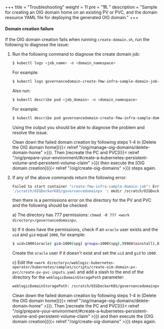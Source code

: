 +++
title = "Troubleshooting"
weight = 11
pre = "<b>11. </b>"
description = "Sample for creating an OIG domain home on an existing PV or PVC, and the domain resource YAML file for deploying the generated OIG domain."
+++

#### Domain creation failure

If the OIG domain creation fails when running `create-domain.sh`, run the following to diagnose the issue:

1. Run the following command to diagnose the create domain job:

   ```bash
   $ kubectl logs <job_name> -n <domain_namespace>
   ```
   
   For example:
   
   ```bash
   $ kubectl logs governancedomain-create-fmw-infra-sample-domain-job-9wqzb -n oigns
   ```
   
   Also run:

   ```bash
   $ kubectl describe pod <job_domain> -n <domain_namespace>
   ```   

   For example:
   
   ```bash
   $ kubectl describe pod governancedomain-create-fmw-infra-sample-domain-job-9wqzb -n oigns
   ```
   
   Using the output you should be able to diagnose the problem and resolve the issue. 
   
   Clean down the failed domain creation by following steps 1-4 in [Delete the OIG domain home]({{< relref "/oig/manage-oig-domains/delete-domain-home" >}}). Then 
   [recreate the PC and PVC]({{< relref "/oig/prepare-your-environment/#create-a-kubernetes-persistent-volume-and-persistent-volume-claim" >}}) then execute the [OIG domain creation]({{< relref "/oig/create-oig-domains" >}}) steps again.
   
2. If any of the above commands return the following error:

   ```bash
   Failed to start container "create-fmw-infra-sample-domain-job": Error response from daemon: error while creating mount source path
   '/scratch/OIGDockerK8S/governancedomainpv ': mkdir /scratch/OIGDockerK8S/governancedomainpv : permission denied
   ```
    
   then there is a permissions error on the directory for the PV and PVC and the following should be checked:
   
   a) The directory has 777 permissions: `chmod -R 777 <work directory>/governancedomainpv`.
   
   b) If it does have the permissions, check if an `oracle` user exists and the `uid` and `gid` equal `1000`, for example:
   
   ```bash
   $ uid=1000(oracle) gid=1000(spg) groups=1000(spg),59968(oinstall),8500(dba),100(users),1007(cgbudba)
   ```
   
   Create the `oracle` user if it doesn't exist and set the `uid` and `gid` to `1000`.
   
   c) Edit the `<work directory>/weblogic-kubernetes-operator/kubernetes/samples/scripts/create-oim-domain-pv-pvc/create-pv-pvc-inputs.yaml` and add a slash to the end of the directory for the `weblogicDomainStoragePath` parameter:
   
   ```bash
   weblogicDomainStoragePath: /scratch/OIGDockerK8S/governancedomainpv/
   ```
   
   Clean down the failed domain creation by following steps 1-4 in [Delete the OIG domain home]({{< relref "/oig/manage-oig-domains/delete-domain-home" >}}). Then 
   [recreate the PC and PVC]({{< relref "/oig/prepare-your-environment/#create-a-kubernetes-persistent-volume-and-persistent-volume-claim" >}}) and then execute the [OIG domain creation]({{< relref "/oig/create-oig-domains" >}}) steps again.